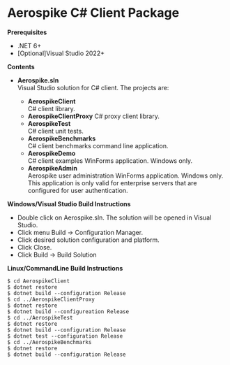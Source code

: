 Aerospike C# Client Package
===========================

**Prerequisites**

* .NET 6+
* [Optional]Visual Studio 2022+

**Contents**

* **Aerospike.sln**    
    Visual Studio solution for C# client. The projects are:
    
    * **AerospikeClient**    
        C# client library.
	* **AerospikeClientProxy**
		C# proxy client library.
    * **AerospikeTest**    
        C# client unit tests.
    * **AerospikeBenchmarks**    
        C# client benchmarks command line application.
    * **AerospikeDemo**    
        C# client examples WinForms application. Windows only.
    * **AerospikeAdmin**    
        Aerospike user administration WinForms application. Windows only. This application is only valid for enterprise servers that are configured for user authentication.

**Windows/Visual Studio Build Instructions**

* Double click on Aerospike.sln.  The solution will be opened in Visual Studio.
* Click menu Build -> Configuration Manager.
* Click desired solution configuration and platform.
* Click Close.
* Click Build -> Build Solution

**Linux/CommandLine Build Instructions**

    $ cd AerospikeClient
    $ dotnet restore
    $ dotnet build --configuration Release
    $ cd ../AerospikeClientProxy
    $ dotnet restore
    $ dotnet build --configureation Release
    $ cd ../AerospikeTest
    $ dotnet restore
    $ dotnet build --configuration Release
    $ dotnet test --configuration Release
    $ cd ../AerospikeBenchmarks
    $ dotnet restore
    $ dotnet build --configuration Release

